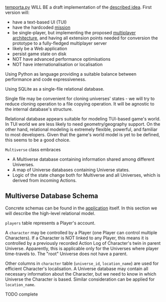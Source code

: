 [temporta.py](temporta.py) WILL BE a draft implementation of the
[described idea](https://github.com/brotherdetjr/temporta/blob/master/README.md).
First version will:
- have a text-based UI (TUI)
- have the hardcoded [mission](https://github.com/brotherdetjr/temporta/blob/master/README.md#sample-mission)
- be single-player, but implementing the proposed
  [multiplayer architecture](https://github.com/brotherdetjr/temporta/blob/master/README.md#algorithms-and-entities),
  and having all extension points needed for conversion the prototype to a fully-fledged multiplayer server
- likely be a Web application
- persist game state on disk
- NOT have advanced performance optimisations
- NOT have internationalisation or localisation

Using Python as language providing a suitable balance between performance and code expressiveness.

Using SQLite as a single-file relational database.

Single file may be convenient for cloning universes' states -
we will try to reduce cloning operation to a file copying operation. It will be agnostic to the internal
database's structure.

Relational database appears suitable for modeling TUI-based game's world. In TUI world we are less likely to
need geometry/geography support. On the other hand, relational modeling is extremely flexible, powerful, and
familiar to most developers. Given that the game's world model is yet to be defined, this seems to be a good
choice.

`Multiverse` class embraces
- A Multiverse database containing information shared among different Universes.
- A map of Universe databases containing Universe states.
- Logic of the state change both for Multiverse and all Universes, which is derived from incoming Actions.

## Multiverse Database Schema

Concrete schemas can be found in the [application](temporta.py) itself. In this section we will describe the
high-level relational model.

`players` table represents a Player's account.

A `character` may be controlled by a Player (one Player can control multiple Characters). If a Character is NOT linked
to any Player, this means it is controlled by a previously recorded Action Log of Character's twin in parent Universe.
Apparently, this is applicable only for the Universes where player time-travels to. The "root" Universe does not have
a parent.

Other columns in `character` table (`universe_id`, `location_name`) are used for efficient Character's localisation.
A Universe database may contain all necessary information about the Character, but we need to know in which Universe
the Character is based. Similar consideration can be applied for `location_name`.

TODO complete
